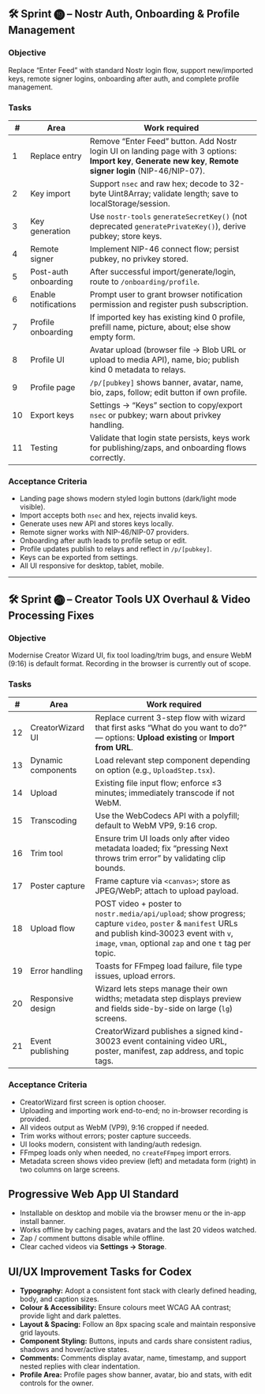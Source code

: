 ## 🛠️ Sprint ⓳ – Nostr Auth, Onboarding & Profile Management

### Objective

Replace “Enter Feed” with standard Nostr login flow, support new/imported keys, remote signer logins, onboarding after auth, and complete profile management.

### Tasks

| #   | Area                 | Work required                                                                                                                                                 |
| --- | -------------------- | ------------------------------------------------------------------------------------------------------------------------------------------------------------- |
| 1   | Replace entry        | Remove “Enter Feed” button. Add Nostr login UI on landing page with 3 options: **Import key**, **Generate new key**, **Remote signer login** (NIP-46/NIP-07). |
| 2   | Key import           | Support `nsec` and raw hex; decode to 32-byte Uint8Array; validate length; save to localStorage/session.                                                      |
| 3   | Key generation       | Use `nostr-tools` `generateSecretKey()` (not deprecated `generatePrivateKey()`), derive pubkey; store keys.                                                   |
| 4   | Remote signer        | Implement NIP-46 connect flow; persist pubkey, no privkey stored.                                                                                             |
| 5   | Post-auth onboarding | After successful import/generate/login, route to `/onboarding/profile`.                                                                                       |
| 6   | Enable notifications | Prompt user to grant browser notification permission and register push subscription.            |
| 7   | Profile onboarding   | If imported key has existing kind 0 profile, prefill name, picture, about; else show empty form.                                                              |
| 8   | Profile UI           | Avatar upload (browser file → Blob URL or upload to media API), name, bio; publish kind 0 metadata to relays.                                                 |
| 9   | Profile page         | `/p/[pubkey]` shows banner, avatar, name, bio, zaps, follow; edit button if own profile.                                                                      |
| 10  | Export keys          | Settings → “Keys” section to copy/export `nsec` or pubkey; warn about privkey handling.                                                                       |
| 11  | Testing              | Validate that login state persists, keys work for publishing/zaps, and onboarding flows correctly.                                                            |

### Acceptance Criteria

- Landing page shows modern styled login buttons (dark/light mode visible).
- Import accepts both `nsec` and hex, rejects invalid keys.
- Generate uses new API and stores keys locally.
- Remote signer works with NIP-46/NIP-07 providers.
- Onboarding after auth leads to profile setup or edit.
- Profile updates publish to relays and reflect in `/p/[pubkey]`.
- Keys can be exported from settings.
- All UI responsive for desktop, tablet, mobile.

---

## 🛠️ Sprint ⓴ – Creator Tools UX Overhaul & Video Processing Fixes

### Objective

Modernise Creator Wizard UI, fix tool loading/trim bugs, and ensure WebM (9:16) is default format. Recording in the browser is currently out of scope.

### Tasks

| #   | Area               | Work required                                                                                                                                                                      |
| --- | ------------------ | ---------------------------------------------------------------------------------------------------------------------------------------------------------------------------------- |
| 12  | CreatorWizard UI   | Replace current 3-step flow with wizard that first asks “What do you want to do?” — options: **Upload existing** or **Import from URL**.                           |
| 13  | Dynamic components | Load relevant step component depending on option (e.g., `UploadStep.tsx`).                                                                                |
| 14  | Upload             | Existing file input flow; enforce ≤3 minutes; immediately transcode if not WebM.                                                                                |
| 15  | Transcoding        | Use the WebCodecs API with a polyfill; default to WebM VP9, 9:16 crop. |
| 16  | Trim tool          | Ensure trim UI loads only after video metadata loaded; fix “pressing Next throws trim error” by validating clip bounds.                                                            |
| 17  | Poster capture     | Frame capture via `<canvas>`; store as JPEG/WebP; attach to upload payload.                                                                                |
| 18  | Upload flow        | POST video + poster to `nostr.media/api/upload`; show progress; capture `video`, `poster` & `manifest` URLs and publish kind‑30023 event with `v`, `image`, `vman`, optional `zap` and one `t` tag per topic.                                                            |
| 19  | Error handling     | Toasts for FFmpeg load failure, file type issues, upload errors.                                                                                |
| 20  | Responsive design  | Wizard lets steps manage their own widths; metadata step displays preview and fields side-by-side on large (`lg`) screens. |
| 21  | Event publishing   | CreatorWizard publishes a signed kind-30023 event containing video URL, poster, manifest, zap address, and topic tags. |
### Acceptance Criteria

- CreatorWizard first screen is option chooser.
- Uploading and importing work end-to-end; no in-browser recording is provided.
- All videos output as WebM (VP9), 9:16 cropped if needed.
- Trim works without errors; poster capture succeeds.
- UI looks modern, consistent with landing/auth redesign.
- FFmpeg loads only when needed, no `createFFmpeg` import errors.
- Metadata screen shows video preview (left) and metadata form (right) in two columns on large screens.

## Progressive Web App UI Standard

- Installable on desktop and mobile via the browser menu or the in-app install banner.
- Works offline by caching pages, avatars and the last 20 videos watched.
- Zap / comment buttons disable while offline.
- Clear cached videos via **Settings → Storage**.

## UI/UX Improvement Tasks for Codex

- **Typography:** Adopt a consistent font stack with clearly defined heading, body, and caption sizes.
- **Colour & Accessibility:** Ensure colours meet WCAG AA contrast; provide light and dark palettes.
- **Layout & Spacing:** Follow an 8px spacing scale and maintain responsive grid layouts.
- **Component Styling:** Buttons, inputs and cards share consistent radius, shadows and hover/active states.
- **Comments:** Comments display avatar, name, timestamp, and support nested replies with clear indentation.
- **Profile Area:** Profile pages show banner, avatar, bio and stats, with edit controls for the owner.

